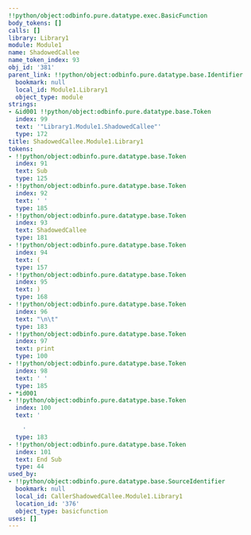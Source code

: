 ```yaml
---
!!python/object:odbinfo.pure.datatype.exec.BasicFunction
body_tokens: []
calls: []
library: Library1
module: Module1
name: ShadowedCallee
name_token_index: 93
obj_id: '381'
parent_link: !!python/object:odbinfo.pure.datatype.base.Identifier
  bookmark: null
  local_id: Module1.Library1
  object_type: module
strings:
- &id001 !!python/object:odbinfo.pure.datatype.base.Token
  index: 99
  text: '"Library1.Module1.ShadowedCallee"'
  type: 172
title: ShadowedCallee.Module1.Library1
tokens:
- !!python/object:odbinfo.pure.datatype.base.Token
  index: 91
  text: Sub
  type: 125
- !!python/object:odbinfo.pure.datatype.base.Token
  index: 92
  text: ' '
  type: 185
- !!python/object:odbinfo.pure.datatype.base.Token
  index: 93
  text: ShadowedCallee
  type: 181
- !!python/object:odbinfo.pure.datatype.base.Token
  index: 94
  text: (
  type: 157
- !!python/object:odbinfo.pure.datatype.base.Token
  index: 95
  text: )
  type: 168
- !!python/object:odbinfo.pure.datatype.base.Token
  index: 96
  text: "\n\t"
  type: 183
- !!python/object:odbinfo.pure.datatype.base.Token
  index: 97
  text: print
  type: 100
- !!python/object:odbinfo.pure.datatype.base.Token
  index: 98
  text: ' '
  type: 185
- *id001
- !!python/object:odbinfo.pure.datatype.base.Token
  index: 100
  text: '

    '
  type: 183
- !!python/object:odbinfo.pure.datatype.base.Token
  index: 101
  text: End Sub
  type: 44
used_by:
- !!python/object:odbinfo.pure.datatype.base.SourceIdentifier
  bookmark: null
  local_id: CallerShadowedCallee.Module1.Library1
  location_id: '376'
  object_type: basicfunction
uses: []
---
```

